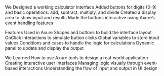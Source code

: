 We Designed a working calculator interface
Added buttons for digits (0–9) and basic operations: add, subtract, multiply, and divide
Created a display area to show input and results
Made the buttons interactive using Axure’s event handling features

Features Used in Axure
Shapes and buttons to build the interface layout
OnClick interactions to simulate button clicks
Global variables to store input values
Conditions and cases to handle the logic for calculations
Dynamic panel to update and display the output

We Learned How to use Axure tools to design a real-world application
Creating interactive user interfaces
Managing logic visually through event-based interactions
Understanding the flow of input and output in UI design
